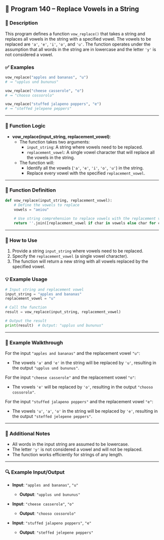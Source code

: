 
## 📘 Program 140 – Replace Vowels in a String

### 📝 Description  

This program defines a function `vow_replace()` that takes a string and replaces all vowels in the string with a specified vowel. The vowels to be replaced are `'a'`, `'e'`, `'i'`, `'o'`, and `'u'`. The function operates under the assumption that all words in the string are in lowercase and the letter `'y'` is not considered a vowel.

### ✅ Examples

```python
vow_replace("apples and bananas", "u")
# ➞ "upplus und bununus"

vow_replace("cheese casserole", "o")
# ➞ "chooso cossorolo"

vow_replace("stuffed jalapeno poppers", "e")
# ➞ "steffed jelepene peppers"
```

---

### 🧠 Function Logic

- **vow_replace(input_string, replacement_vowel)**:
  - The function takes two arguments:
    - `input_string`: A string where vowels need to be replaced.
    - `replacement_vowel`: A single vowel character that will replace all the vowels in the string.
  - The function will:
    - Identify all the vowels (`'a'`, `'e'`, `'i'`, `'o'`, `'u'`) in the string.
    - Replace every vowel with the specified `replacement_vowel`.

---

### 🧠 Function Definition

```python
def vow_replace(input_string, replacement_vowel):
    # Define the vowels to replace
    vowels = "aeiou"
    
    # Use string comprehension to replace vowels with the replacement vowel
    return ''.join([replacement_vowel if char in vowels else char for char in input_string])
```

---

### 🔁 How to Use

1. Provide a string `input_string` where vowels need to be replaced.
2. Specify the `replacement_vowel` (a single vowel character).
3. The function will return a new string with all vowels replaced by the specified vowel.

### 💡 Example Usage

```python
# Input string and replacement vowel
input_string = "apples and bananas"
replacement_vowel = "u"

# Call the function
result = vow_replace(input_string, replacement_vowel)

# Output the result
print(result)  # Output: "upplus und bununus"
```

---

### 🧠 Example Walkthrough

For the input `"apples and bananas"` and the replacement vowel `"u"`:

- The vowels `'a'` and `'e'` in the string will be replaced by `'u'`, resulting in the output `"upplus und bununus"`.

For the input `"cheese casserole"` and the replacement vowel `"o"`:

- The vowels `'e'` will be replaced by `'o'`, resulting in the output `"chooso cossorolo"`.

For the input `"stuffed jalapeno poppers"` and the replacement vowel `"e"`:

- The vowels `'u'`, `'a'`, `'o'` in the string will be replaced by `'e'`, resulting in the output `"steffed jelepene peppers"`.

---

### 🧠 Additional Notes

- All words in the input string are assumed to be lowercase.
- The letter `'y'` is not considered a vowel and will not be replaced.
- The function works efficiently for strings of any length.

---

### 🔍 Example Input/Output

- **Input**: `"apples and bananas"`, `"u"`
  - **Output**: `"upplus und bununus"`

- **Input**: `"cheese casserole"`, `"o"`
  - **Output**: `"chooso cossorolo"`

- **Input**: `"stuffed jalapeno poppers"`, `"e"`
  - **Output**: `"steffed jelepene peppers"`

